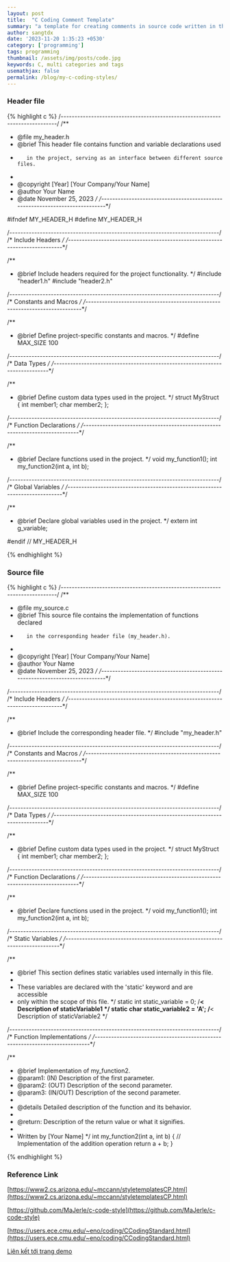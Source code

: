 ```yaml
---
layout: post
title:  "C Coding Comment Template"
summary: "a template for creating comments in source code written in the C programming language"
author: sangtdx
date: '2023-11-20 1:35:23 +0530'
category: ['programming']
tags: programming
thumbnail: /assets/img/posts/code.jpg
keywords: C, multi categories and tags
usemathjax: false
permalink: /blog/my-c-coding-styles/
---
```


### Header file

{% highlight c %}
/*----------------------------------------------------------------------------*/
/**
 * @file my_header.h
 * @brief This header file contains function and variable declarations used
 *        in the project, serving as an interface between different source files.
 *
 * @copyright [Year] [Your Company/Your Name]
 * @author Your Name
 * @date November 25, 2023
 */
/*----------------------------------------------------------------------------*/

#ifndef MY_HEADER_H
#define MY_HEADER_H

/*----------------------------------------------------------------------------*/
/* Include Headers                                                            */
/*----------------------------------------------------------------------------*/

/** 
 * @brief Include headers required for the project functionality.
 */
#include "header1.h"
#include "header2.h"

/*----------------------------------------------------------------------------*/
/* Constants and Macros                                                       */
/*----------------------------------------------------------------------------*/

/** 
 * @brief Define project-specific constants and macros.
 */
#define MAX_SIZE 100

/*----------------------------------------------------------------------------*/
/* Data Types                                                                 */
/*----------------------------------------------------------------------------*/

/** 
 * @brief Define custom data types used in the project.
 */
struct MyStruct {
    int member1;
    char member2;
};

/*----------------------------------------------------------------------------*/
/* Function Declarations                                                      */
/*----------------------------------------------------------------------------*/

/** 
 * @brief Declare functions used in the project.
 */
void my_function1();
int my_function2(int a, int b);

/*----------------------------------------------------------------------------*/
/* Global Variables                                                           */
/*----------------------------------------------------------------------------*/

/** 
 * @brief Declare global variables used in the project.
 */
extern int g_variable;

#endif // MY_HEADER_H

{% endhighlight %}

### Source file

{% highlight c %}
/*----------------------------------------------------------------------------*/
/**
 * @file my_source.c
 * @brief This source file contains the implementation of functions declared
 *        in the corresponding header file (my_header.h).
 *
 * @copyright [Year] [Your Company/Your Name]
 * @author Your Name
 * @date November 25, 2023
 */
/*----------------------------------------------------------------------------*/

/*----------------------------------------------------------------------------*/
/* Include Headers                                                            */
/*----------------------------------------------------------------------------*/

/** 
 * @brief Include the corresponding header file.
 */
#include "my_header.h"

/*----------------------------------------------------------------------------*/
/* Constants and Macros                                                       */
/*----------------------------------------------------------------------------*/

/** 
 * @brief Define project-specific constants and macros.
 */
#define MAX_SIZE 100

/*----------------------------------------------------------------------------*/
/* Data Types                                                                 */
/*----------------------------------------------------------------------------*/

/** 
 * @brief Define custom data types used in the project.
 */
struct MyStruct {
    int member1;
    char member2;
};

/*----------------------------------------------------------------------------*/
/* Function Declarations                                                      */
/*----------------------------------------------------------------------------*/

/** 
 * @brief Declare functions used in the project.
 */
void my_function1();
int my_function2(int a, int b);

/*----------------------------------------------------------------------------*/
/* Static Variables                                                           */
/*----------------------------------------------------------------------------*/

/** 
 * @brief This section defines static variables used internally in this file.
 * 
 * These variables are declared with the 'static' keyword and are accessible 
 * only within the scope of this file.
 */
static int static_variable = 0;         /**< Description of staticVariable1 */
static char static_variable2 = 'A';     /**< Description of staticVariable2 */

/*----------------------------------------------------------------------------*/
/* Function Implementations                                                   */
/*----------------------------------------------------------------------------*/

/**
 *  @brief Implementation of my_function2.
 *  @param1: (IN) Description of the first parameter.
 *  @param2: (OUT) Description of the second parameter.
 *  @param3: (IN/OUT) Description of the second parameter.
 *
 *  @details Detailed description of the function and its behavior.
 *
 *  @return: Description of the return value or what it signifies.
 *
 *  Written by [Your Name]
 */
int my_function2(int a, int b) {
    // Implementation of the addition operation
    return a + b;
}

{% endhighlight %}

### Reference Link

[https://www2.cs.arizona.edu/~mccann/styletemplatesCP.html](https://www2.cs.arizona.edu/~mccann/styletemplatesCP.html)

[https://github.com/MaJerle/c-code-style](https://github.com/MaJerle/c-code-style)

[https://users.ece.cmu.edu/~eno/coding/CCodingStandard.html](https://users.ece.cmu.edu/~eno/coding/CCodingStandard.html)

[Liên kết tới trang demo](temp/bai_giang_hoi_thi/index.html)
